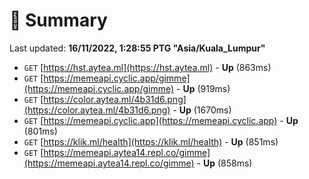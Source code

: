 # 📖 Summary
Last updated: **16/11/2022, 1:28:55 PTG "Asia/Kuala_Lumpur"**

- `GET` [https://hst.aytea.ml](https://hst.aytea.ml) - **Up** (863ms)
- `GET` [https://memeapi.cyclic.app/gimme](https://memeapi.cyclic.app/gimme) - **Up** (919ms)
- `GET` [https://color.aytea.ml/4b31d6.png](https://color.aytea.ml/4b31d6.png) - **Up** (1670ms)
- `GET` [https://memeapi.cyclic.app](https://memeapi.cyclic.app) - **Up** (801ms)
- `GET` [https://klik.ml/health](https://klik.ml/health) - **Up** (851ms)
- `GET` [https://memeapi.aytea14.repl.co/gimme](https://memeapi.aytea14.repl.co/gimme) - **Up** (858ms)
